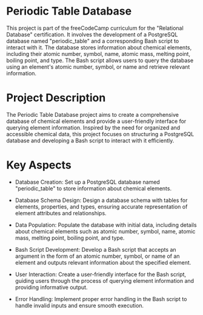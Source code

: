 # Periodic Table Database

This project is part of the freeCodeCamp curriculum for the "Relational Database" certification. It involves the development of a PostgreSQL database named "periodic_table" and a corresponding Bash script to interact with it. The database stores information about chemical elements, including their atomic number, symbol, name, atomic mass, melting point, boiling point, and type. The Bash script allows users to query the database using an element's atomic number, symbol, or name and retrieve relevant information.

# Project Description

The Periodic Table Database project aims to create a comprehensive database of chemical elements and provide a user-friendly interface for querying element information. Inspired by the need for organized and accessible chemical data, this project focuses on structuring a PostgreSQL database and developing a Bash script to interact with it efficiently.

# Key Aspects

- Database Creation: Set up a PostgreSQL database named "periodic_table" to store information about chemical elements.

- Database Schema Design: Design a database schema with tables for elements, properties, and types, ensuring accurate representation of element attributes and relationships.

- Data Population: Populate the database with initial data, including details about chemical elements such as atomic number, symbol, name, atomic mass, melting point, boiling point, and type.

- Bash Script Development: Develop a Bash script that accepts an argument in the form of an atomic number, symbol, or name of an element and outputs relevant information about the specified element.

- User Interaction: Create a user-friendly interface for the Bash script, guiding users through the process of querying element information and providing informative output.

- Error Handling: Implement proper error handling in the Bash script to handle invalid inputs and ensure smooth execution.
